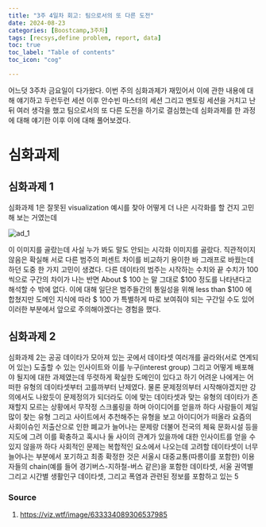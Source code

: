 ```yaml
---
title: "3주 4일차 회고: 팀으로서의 또 다른 도전"
date: 2024-08-23
categories: [Boostcamp,3주차]
tags: [recsys,define problem, report, data]
toc: true
toc_label: "Table of contents"
toc_icon: "cog"

---
```


어느덧 3주차 금요일이 다가왔다. 이번 주의 심화과제가 재밌어서 이에 관한 내용에 대해 얘기하고 두런두런 세션 이후 안수빈 마스터의 세션 그리고 멘토링 세션을 거치고 난 뒤 여러 생각을 했고 팀으로서의 또 다른 도전을 하기로 결심했는데 
심화과제를 한 과정에 대해 얘기한 이후 이에 대해 풀어보겠다.

# 심화과제

## 심화과제 1

심화과제 1은 잘못된 visualization 예시를 찾아 어떻게 더 나은 시각화를 할 건지 고민해 보는 거였는데 

![ad_1](https://viz.wtf/image/633334089306537985)

이 이미지를 골랐는데 사실 누가 봐도 말도 안되는 시각화 이미지를 골랐다. 직관적이지 않음은 확실해 서로 다른 범주의 퍼센트 차이를 비교하기 용이한 바 그래프로 바꿨는데 하던 도중 한 가지 고민이 생겼다.
다른 데이타의 범주는 시작하는 수치와 끝 수치가 100씩으로 구간의 차이가 나는 반면 About $ 100 는 말 그대로 $100 정도를 나타낸다고 해석할 수 밖에 없다. 이에 대해 일단은 범주들간의 통일성을 위해
less than $100 에 합쳤지만 도메인 지식에 따라 $ 100 가 특별하게 따로 보여줘야 되는 구간일 수도 있어 이러한 부분에서 앞으로 주의해야겠다는 경험을 했다.

## 심화과제 2

심화과제 2는 공공 데이타가 모아져 있는 곳에서 데이타셋 여러개를 골라와(서로 연계되어 있는) 도출할 수 있는 인사이트와 이를 누구(interest group) 그리고 어떻게 배포해야 될지에 대한 과제였는데
뚜렷하게 확실한 도메인이 있다고 하기 어려운 나에게는 어떠한 유형의 데이타셋부터 고를까부터 난제였다. 물론 문제정의부터 시작해야겠지만 강의에서도 나왔듯이 문제정의가 되더라도 이에 맞는 데이타셋과 맞는 유형의
데이타가 존재할지 모르는 상황에서 무작정 스크롤링을 하며 아이디어를 얻을까 하다 사람들이 제일 많이 찾는 유형 그리고 사이트에서 추천해주는 유형을 보고 아이디어가 떠올라 요즘의 사회이슈인 저출산으로 인한
폐교가 늘어나는 문제랑 더불어 전국의 체육 문화시설 등을 지도에 그려 이를 확충하고 혹시나 둘 사이의 관계가 있을까에 대한 인사이트를 얻을 수 있지 않을까 하다 사회적인 문제는 복합적인 요소에서 나오는데
고려할 데이타셋이 너무 늘어나는 부분에서 포기하고 최종 확정한 것은 서울시 대중교통(따릉이를 포함한) 이용자들의 chain(예를 들어 경기버스-지하철-버스 같은)을 포함한 데이타셋, 서울 권역별 그리고 시간별
생활인구 데이타셋, 그리고 폭염과 관련된 정보를 포함하고 있는 5







### Source

1. https://viz.wtf/image/633334089306537985

